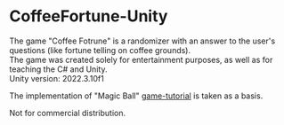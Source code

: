 # CoffeeFortune-Unity
The game "Coffee Fotrune" is a randomizer with an answer to the user's questions (like fortune telling on coffee grounds).   
The game was created solely for entertainment purposes, as well as for teaching the C# and Unity.  
Unity version: 2022.3.10f1

The implementation of "Magic Ball" [game-tutorial](https://www.youtube.com/watch?v=wd89oksgJR8&t=10s&ab_channel=ICECREAM) is taken as a basis. 

Not for commercial distribution.
